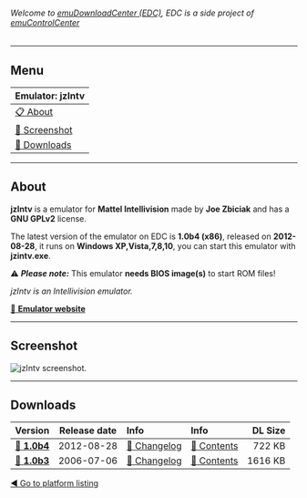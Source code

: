 ###### Welcome to [emuDownloadCenter (EDC)](https://github.com/PhoenixInteractiveNL/emuDownloadCenter/wiki/), EDC is a side project of [emuControlCenter](https://github.com/PhoenixInteractiveNL/emuControlCenter/wiki/)
***
## Menu
| **Emulator: jzIntv** |
|:---------|
| [:clipboard: About](#about) |
| [:sunrise: Screenshot](#screenshot) |
| [:floppy_disk: Downloads](#downloads) |
***
## About
**jzIntv** is a emulator for **Mattel Intellivision** made by **Joe Zbiciak** and has a **GNU GPLv2** license.

The latest version of the emulator on EDC is **1.0b4 (x86)**, released on **2012-08-28**, it runs on **Windows XP,Vista,7,8,10**, you can start this emulator with **jzintv.exe**.

:warning: _**Please note:**_ This emulator **needs BIOS image(s)** to start ROM files!

_jzIntv is an Intellivision emulator._

[:link: **Emulator website**](http://spatula-city.org/~im14u2c/intv)
***
## Screenshot
![](https://raw.githubusercontent.com/PhoenixInteractiveNL/emuDownloadCenter/master/hooks/jzintv/screen.jpg "jzIntv screenshot.")
***
## Downloads
| Version  | Release date  | Info       | Info       | DL Size    |
|:---------|:-------------:|:-----------|:-----------|-----------:|
| [:floppy_disk: **1.0b4**](https://github.com/PhoenixInteractiveNL/edc-repo0003/raw/master/jzintv/1.0b4.7z) | 2012-08-28 | [:page_facing_up: Changelog](https://github.com/PhoenixInteractiveNL/edc-repo0003/blob/master/jzintv/1.0b4_changelog.txt) | [:mag_right: Contents](https://github.com/PhoenixInteractiveNL/edc-repo0003/blob/master/jzintv/1.0b4_contents.txt) | 722 KB |
| [:floppy_disk: **1.0b3**](https://github.com/PhoenixInteractiveNL/edc-repo0003/raw/master/jzintv/1.0b3.7z) | 2006-07-06 | [:page_facing_up: Changelog](https://github.com/PhoenixInteractiveNL/edc-repo0003/blob/master/jzintv/1.0b3_changelog.txt) | [:mag_right: Contents](https://github.com/PhoenixInteractiveNL/edc-repo0003/blob/master/jzintv/1.0b3_contents.txt) | 1616 KB |

[:arrow_backward: Go to platform listing](https://github.com/PhoenixInteractiveNL/emuDownloadCenter/wiki/EDC-Platform-List)

